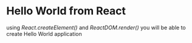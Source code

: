 # Hello World from React

using *React.createElement()* and *ReactDOM.render()* you will be able to create Hello World application
